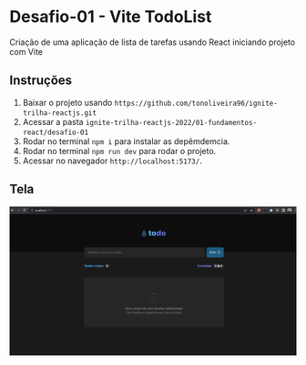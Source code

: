 # Desafio-01 - Vite TodoList

Criação de uma aplicação de lista de tarefas usando React iniciando projeto com Vite

## Instruções

1. Baixar o projeto usando `https://github.com/tonoliveira96/ignite-trilha-reactjs.git`
2. Acessar a pasta `ignite-trilha-reactjs-2022/01-fundamentos-react/desafio-01`
2. Rodar no terminal `npm i` para instalar as depêmdemcia.
4. Rodar no terminal `npm run dev` para rodar o projeto.
5. Acessar no navegador `http://localhost:5173/`.

## Tela
![](./assets/reactjs-2022-desafio-01.gif)